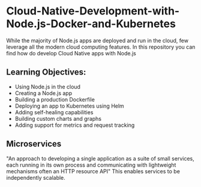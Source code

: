 # Cloud-Native-Development-with-Node.js-Docker-and-Kubernetes
While the majority of Node.js apps are deployed and run in the cloud, few leverage all the modern cloud computing features. In this repository you can find how do develop Cloud Native apps with Node.js

## Learning Objectives:
- Using Node.js in the cloud
- Creating a Node.js app
- Building a production Dockerfile
- Deploying an app to Kubernetes using Helm
- Adding self-healing capabilities
- Building custom charts and graphs
- Adding support for metrics and request tracking

## Microservices
"An approach to developing a single application as a suite of small services, each running in its own process and communicating with lightweight mechanisms often an HTTP resource API"
This enables services to be independently scalable.


